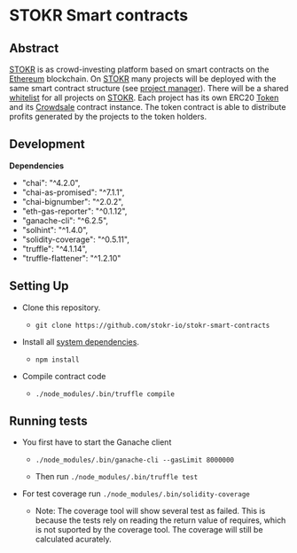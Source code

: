 # STOKR Smart contracts

## Abstract


[STOKR] is as crowd-investing platform based on smart contracts on the
[Ethereum] blockchain.
On [STOKR] many projects will be deployed with the same smart contract
structure (see [project manager](#manager)).
There will be a shared [whitelist](#whitelist) for all projects on [STOKR].
Each project has its own ERC20 [Token](#token) and its
[Crowdsale](#crowdsale) contract instance.
The token contract is able to distribute profits generated by the projects
to the token holders.

[STOKR]: https://stokr.io
[Ethereum]: https://www.ethereum.org

## Development

**Dependencies**

* "chai": "^4.2.0",
* "chai-as-promised": "^7.1.1",
* "chai-bignumber": "^2.0.2",
* "eth-gas-reporter": "^0.1.12",
* "ganache-cli": "^6.2.5",
* "solhint": "^1.4.0",
* "solidity-coverage": "^0.5.11",
* "truffle": "^4.1.14",
* "truffle-flattener": "^1.2.10"

## Setting Up

* Clone this repository.

  * `git clone https://github.com/stokr-io/stokr-smart-contracts`

* Install all [system dependencies](#development).

  * `npm install`

* Compile contract code

  * `./node_modules/.bin/truffle compile`

## Running tests

  * You first have to start the Ganache client
    * `./node_modules/.bin/ganache-cli --gasLimit 8000000`

    * Then run `./node_modules/.bin/truffle test`

  * For test coverage run `./node_modules/.bin/solidity-coverage`

    * Note: The coverage tool will show several test as failed. This is because the
      tests rely on reading the return value of requires, which is not suported by the coverage tool.
      The coverage will still be calculated acurately.
